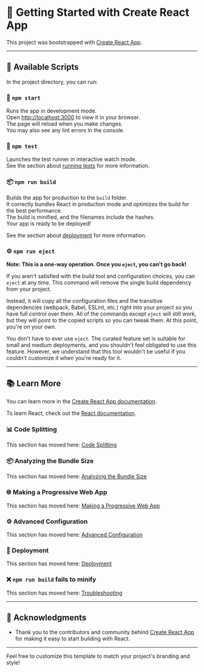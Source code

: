 # 🌟 Getting Started with Create React App

This project was bootstrapped with [Create React App](https://github.com/facebook/create-react-app).


---

## 📜 Available Scripts

In the project directory, you can run:

### 🚀 `npm start`

Runs the app in development mode.  
Open [http://localhost:3000](http://localhost:3000) to view it in your browser.  
The page will reload when you make changes.  
You may also see any lint errors in the console.

### 🧪 `npm test`

Launches the test runner in interactive watch mode.  
See the section about [running tests](https://facebook.github.io/create-react-app/docs/running-tests) for more information.

### 📦 `npm run build`

Builds the app for production to the `build` folder.  
It correctly bundles React in production mode and optimizes the build for the best performance.  
The build is minified, and the filenames include the hashes.  
Your app is ready to be deployed!

See the section about [deployment](https://facebook.github.io/create-react-app/docs/deployment) for more information.

### ⚙️ `npm run eject`

**Note: This is a one-way operation. Once you `eject`, you can't go back!**

If you aren't satisfied with the build tool and configuration choices, you can `eject` at any time. This command will remove the single build dependency from your project.

Instead, it will copy all the configuration files and the transitive dependencies (webpack, Babel, ESLint, etc.) right into your project so you have full control over them. All of the commands except `eject` will still work, but they will point to the copied scripts so you can tweak them. At this point, you're on your own.

You don't have to ever use `eject`. The curated feature set is suitable for small and medium deployments, and you shouldn't feel obligated to use this feature. However, we understand that this tool wouldn't be useful if you couldn't customize it when you're ready for it.

---

## 📚 Learn More

You can learn more in the [Create React App documentation](https://facebook.github.io/create-react-app/docs/getting-started).

To learn React, check out the [React documentation](https://reactjs.org/).

### 📊 Code Splitting

This section has moved here: [Code Splitting](https://facebook.github.io/create-react-app/docs/code-splitting)

### 📦 Analyzing the Bundle Size

This section has moved here: [Analyzing the Bundle Size](https://facebook.github.io/create-react-app/docs/analyzing-the-bundle-size)

### 🌐 Making a Progressive Web App

This section has moved here: [Making a Progressive Web App](https://facebook.github.io/create-react-app/docs/making-a-progressive-web-app)

### ⚙️ Advanced Configuration

This section has moved here: [Advanced Configuration](https://facebook.github.io/create-react-app/docs/advanced-configuration)

### 🚀 Deployment

This section has moved here: [Deployment](https://facebook.github.io/create-react-app/docs/deployment)

### ❌ `npm run build` fails to minify

This section has moved here: [Troubleshooting](https://facebook.github.io/create-react-app/docs/troubleshooting#npm-run-build-fails-to-minify)

---

## 🙏 Acknowledgments

- Thank you to the contributors and community behind [Create React App](https://github.com/facebook/create-react-app) for making it easy to start building with React.

---

Feel free to customize this template to match your project's branding and style!
